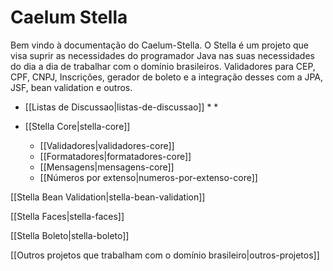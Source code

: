 # Caelum Stella

Bem vindo à documentação do Caelum-Stella. O Stella é um projeto que visa suprir as necessidades do programador Java nas suas necessidades do dia a dia de trabalhar com o domínio brasileiros. Validadores para CEP, CPF, CNPJ, Inscrições, gerador de boleto e a integração desses com a JPA, JSF, bean validation e outros.

* [[Listas de Discussao|listas-de-discussao]]
    * 
    * 

* [[Stella Core|stella-core]]
    * [[Validadores|validadores-core]]
    * [[Formatadores|formatadores-core]]
    * [[Mensagens|mensagens-core]]
    * [[Números por extenso|numeros-por-extenso-core]]

[[Stella Bean Validation|stella-bean-validation]]

[[Stella Faces|stella-faces]]

[[Stella Boleto|stella-boleto]]

[[Outros projetos que trabalham com o domínio brasileiro|outros-projetos]]
